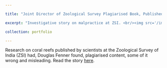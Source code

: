 ```yaml
---

title: "Joint Director of Zoological Survey Plagiarised Book, Published False Data"

excerpt: "Investigative story on malpractice at ZSI. <br/><img src='/images/ZSI.jpg'>"

collection: portfolio

---
```



Research on coral reefs published by scientists at the Zoological Survey of India (ZSI) had, Douglas Fenner found, plagiarised content, some of it wrong and misleading. Read the story [here](https://thewire.in/the-sciences/former-zoological-survey-directors-plagiarised-book-published-false-data).
